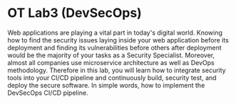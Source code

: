 # OT Lab3 (DevSecOps)

Web applications are playing a vital part in today's digital world. Knowing how to find the security issues laying inside your web application before its deployment and finding its vulnerabilities before others after deployment would be the majority of your tasks as a Security Specialist.
Moreover, almost all companies use microservice architecture as well as DevOps methodology. Therefore in this lab, you will learn how to integrate security tools into your CI/CD pipeline and continuously build, security test, and deploy the secure software. In simple words, how to implement the DevSecOps CI/CD pipeline.
